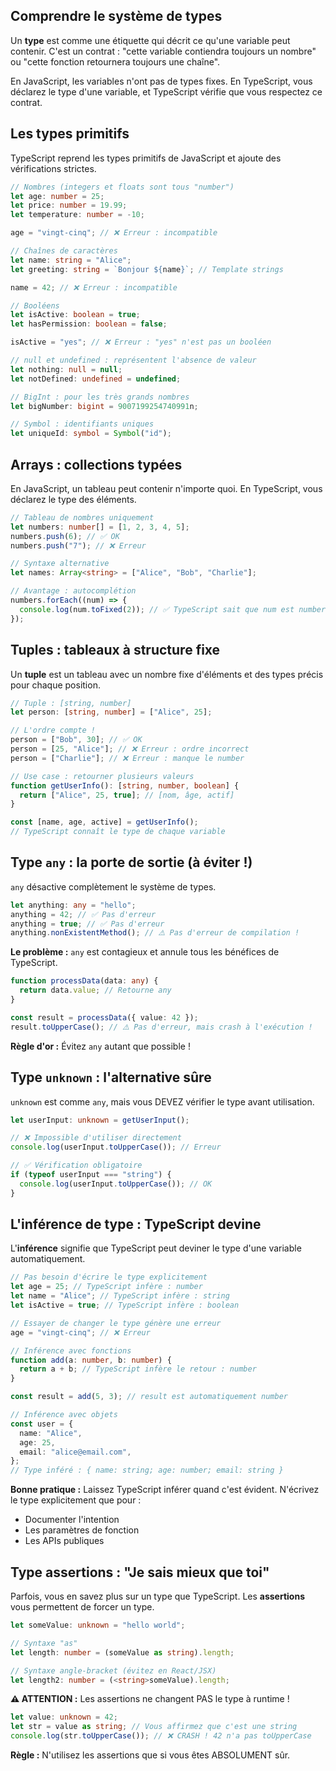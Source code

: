 
## Comprendre le système de types

Un **type** est comme une étiquette qui décrit ce qu'une variable peut contenir. C'est un contrat : "cette variable contiendra toujours un nombre" ou "cette fonction retournera toujours une chaîne".

En JavaScript, les variables n'ont pas de types fixes. En TypeScript, vous déclarez le type d'une variable, et TypeScript vérifie que vous respectez ce contrat.

## Les types primitifs

TypeScript reprend les types primitifs de JavaScript et ajoute des vérifications strictes.

```typescript
// Nombres (integers et floats sont tous "number")
let age: number = 25;
let price: number = 19.99;
let temperature: number = -10;

age = "vingt-cinq"; // ❌ Erreur : incompatible

// Chaînes de caractères
let name: string = "Alice";
let greeting: string = `Bonjour ${name}`; // Template strings

name = 42; // ❌ Erreur : incompatible

// Booléens
let isActive: boolean = true;
let hasPermission: boolean = false;

isActive = "yes"; // ❌ Erreur : "yes" n'est pas un booléen

// null et undefined : représentent l'absence de valeur
let nothing: null = null;
let notDefined: undefined = undefined;

// BigInt : pour les très grands nombres
let bigNumber: bigint = 9007199254740991n;

// Symbol : identifiants uniques
let uniqueId: symbol = Symbol("id");
```

## Arrays : collections typées

En JavaScript, un tableau peut contenir n'importe quoi. En TypeScript, vous déclarez le type des éléments.

```typescript
// Tableau de nombres uniquement
let numbers: number[] = [1, 2, 3, 4, 5];
numbers.push(6); // ✅ OK
numbers.push("7"); // ❌ Erreur

// Syntaxe alternative
let names: Array<string> = ["Alice", "Bob", "Charlie"];

// Avantage : autocomplétion
numbers.forEach((num) => {
  console.log(num.toFixed(2)); // ✅ TypeScript sait que num est number
});
```

## Tuples : tableaux à structure fixe

Un **tuple** est un tableau avec un nombre fixe d'éléments et des types précis pour chaque position.

```typescript
// Tuple : [string, number]
let person: [string, number] = ["Alice", 25];

// L'ordre compte !
person = ["Bob", 30]; // ✅ OK
person = [25, "Alice"]; // ❌ Erreur : ordre incorrect
person = ["Charlie"]; // ❌ Erreur : manque le number

// Use case : retourner plusieurs valeurs
function getUserInfo(): [string, number, boolean] {
  return ["Alice", 25, true]; // [nom, âge, actif]
}

const [name, age, active] = getUserInfo();
// TypeScript connaît le type de chaque variable
```

## Type `any` : la porte de sortie (à éviter !)

`any` désactive complètement le système de types.

```typescript
let anything: any = "hello";
anything = 42; // ✅ Pas d'erreur
anything = true; // ✅ Pas d'erreur
anything.nonExistentMethod(); // ⚠️ Pas d'erreur de compilation !
```

**Le problème :** `any` est contagieux et annule tous les bénéfices de TypeScript.

```typescript
function processData(data: any) {
  return data.value; // Retourne any
}

const result = processData({ value: 42 });
result.toUpperCase(); // ⚠️ Pas d'erreur, mais crash à l'exécution !
```

**Règle d'or :** Évitez `any` autant que possible !

## Type `unknown` : l'alternative sûre

`unknown` est comme `any`, mais vous DEVEZ vérifier le type avant utilisation.

```typescript
let userInput: unknown = getUserInput();

// ❌ Impossible d'utiliser directement
console.log(userInput.toUpperCase()); // Erreur

// ✅ Vérification obligatoire
if (typeof userInput === "string") {
  console.log(userInput.toUpperCase()); // OK
}
```

## L'inférence de type : TypeScript devine

L'**inférence** signifie que TypeScript peut deviner le type d'une variable automatiquement.

```typescript
// Pas besoin d'écrire le type explicitement
let age = 25; // TypeScript infère : number
let name = "Alice"; // TypeScript infère : string
let isActive = true; // TypeScript infère : boolean

// Essayer de changer le type génère une erreur
age = "vingt-cinq"; // ❌ Erreur

// Inférence avec fonctions
function add(a: number, b: number) {
  return a + b; // TypeScript infère le retour : number
}

const result = add(5, 3); // result est automatiquement number

// Inférence avec objets
const user = {
  name: "Alice",
  age: 25,
  email: "alice@email.com",
};
// Type inféré : { name: string; age: number; email: string }
```

**Bonne pratique :** Laissez TypeScript inférer quand c'est évident. N'écrivez le type explicitement que pour :

- Documenter l'intention
- Les paramètres de fonction
- Les APIs publiques

## Type assertions : "Je sais mieux que toi"

Parfois, vous en savez plus sur un type que TypeScript. Les **assertions** vous permettent de forcer un type.

```typescript
let someValue: unknown = "hello world";

// Syntaxe "as"
let length: number = (someValue as string).length;

// Syntaxe angle-bracket (évitez en React/JSX)
let length2: number = (<string>someValue).length;
```

**⚠️ ATTENTION :** Les assertions ne changent PAS le type à runtime !

```typescript
let value: unknown = 42;
let str = value as string; // Vous affirmez que c'est une string
console.log(str.toUpperCase()); // ❌ CRASH ! 42 n'a pas toUpperCase
```

**Règle :** N'utilisez les assertions que si vous êtes ABSOLUMENT sûr.
